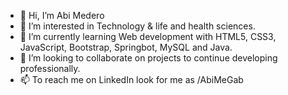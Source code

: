 - 👋 Hi, I’m Abi Medero 
- 👀 I’m interested in Technology & life and health sciences.
- 🌱 I’m currently learning Web development with HTML5, CSS3, JavaScript, Bootstrap, Springbot, MySQL and Java.
- 💞️ I’m looking to collaborate on projects to continue developing professionally.
- 📫 To reach me on LinkedIn look for me as /AbiMeGab

<!---
AbiMeGab/AbiMeGab is a ✨ special ✨ repository because its `README.md` (this file) appears on your GitHub profile.
You can click the Preview link to take a look at your changes.
--->
